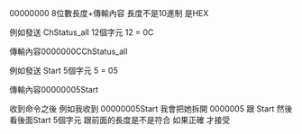 00000000 8位數長度+傳輸內容
長度不是10進制 是HEX
 
 
例如發送 ChStatus_all  12個字元 12 = 0C
 
傳輸內容0000000CChStatus_all
 
 
例如發送 Start  5個字元 5 = 05
 
傳輸內容00000005Start



收到命令之後 例如我收到 00000005Start
我會把她拆開  0000005  跟  Start 
然後看後面Start 5個字元  跟前面的長度是不是符合
如果正確 才接受 